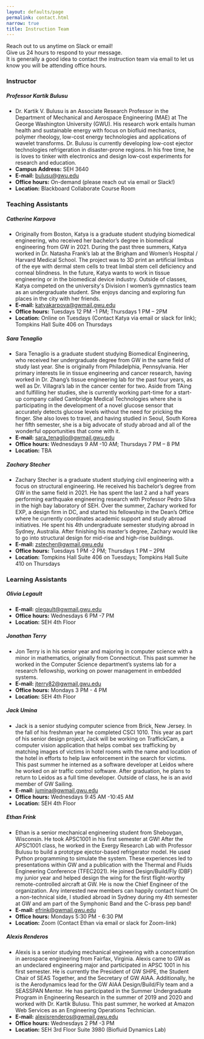 ```yaml
---
layout: defaults/page
permalink: contact.html
narrow: true
title: Instruction Team
---
```


Reach out to us anytime on Slack or email! <br> Give us 24 hours to respond to your message.<br> It is generally a good idea to contact the instruction team via email to let us know you will be attending office hours.

### Instructor
##### Professor Kartik Bulusu
- Dr. Kartik V. Bulusu is an Associate Research Professor in the Department of Mechanical and Aerospace Engineering (MAE) at The George Washington University (GWU). 
His research work entails human health and sustainable energy with focus on biofluid mechanics, polymer rheology, low-cost energy technologies and applications of wavelet transforms. 
Dr. Bulusu is currently developing low-cost ejector technologies refrigeration in disaster-prone regions. 
In his free time, he is loves to tinker with electronics and design low-cost experiments for research and education. 
- **Campus Address:** SEH 3640
- **E-mail:** bulusu@gwu.edu
- **Office hours:** On-demand (please reach out via email or Slack!)
- **Location:** Blackboard Collaborate Course Room

### Teaching Assistants
##### Catherine Karpova
- Originally from Boston, Katya is a graduate student studying biomedical engineering, who received her bachelor’s degree in biomedical engineering from GW in 2021. 
During the past three summers, Katya worked in Dr. Natasha Frank’s lab at the Brigham and Women’s Hospital / Harvard Medical School. 
The project was to 3D print an artificial limbus of the eye with dermal stem cells to treat limbal stem cell deficiency and corneal blindness. In the future, Katya wants to work in tissue engineering or in the biomedical device industry. 
Outside of classes, Katya competed on the university's Division I women’s gymnastics team as an undergraduate student. 
She enjoys dancing and exploring fun places in the city with her friends. 
- **E-mail:** katyakarpova@gwmail.gwu.edu
- **Office hours:** Tuesdays 12 PM -1 PM; Thursdays 1 PM – 2PM
- **Location:** Online on Tuesdays (Contact Katya via email or slack for link); Tompkins Hall Suite 406 on Thursdays

##### Sara Tenaglio
- Sara Tenaglio is a graduate student studying Biomedical Engineering, who received her undergraduate degree from GW in the same field of study last year. 
She is originally from Philadelphia, Pennsylvania. 
Her primary interests lie in tissue engineering and cancer research, having worked in Dr. Zhang’s tissue engineering lab for the past four years, as well as Dr. Villagra’s lab in the cancer center for two. 
Aside from TAing and fulfilling her studies, she is currently working part-time for a start-up company called Cambridge Medical Technologies where she is participating in the development of a novel glucose sensor that accurately detects glucose levels without the need for pricking the finger. 
She also loves to travel, and having studied in Seoul, South Korea her fifth semester, she is a big advocate of study abroad and all of the wonderful opportunities that come with it. 
- **E-mail:** sara_tenaglio@gwmail.gwu.edu 
- **Office hours:** Wednesdays 9 AM -10 AM; Thursdays 7 PM – 8 PM
- **Location:** TBA

##### Zachary Stecher
- Zachary Stecher is a graduate student studying civil engineering with a focus on structural engineering. 
He received his bachelor’s degree from GW in the same field in 2021. 
He has spent the last 2 and a half years performing earthquake engineering research with Professor Pedro Silva in the high bay laboratory of SEH. 
Over the summer, Zachary worked for EXP, a design firm in DC, and started his fellowship in the Dean’s Office where he currently coordinates academic support and study abroad initiatives. He spent his 4th undergraduate semester studying abroad in Sydney, Australia. 
After finishing his master’s degree, Zachary would like to go into structural design for mid-rise and high-rise buildings.
- **E-mail:** zstecher@gwmail.gwu.edu
- **Office hours:** Tuesdays 1 PM -2 PM; Thursdays 1 PM – 2PM
- **Location:** Tompkins Hall Suite 406 on Tuesdays; Tompkins Hall Suite 410 on Thursdays

### Learning Assistants
##### Olivia Legault
- **E-mail:** olegault@gwmail.gwu.edu
- **Office hours:** Wednesdays 6 PM -7 PM 
- **Location:** SEH 4th Floor

##### Jonathan Terry
- Jon Terry is in his senior year and majoring in computer science with a minor in mathematics, originally from Connecticut. 
This past summer he worked in the Computer Science department’s systems lab for a research fellowship, working on power management in embedded systems.
- **E-mail:** jterry82@gwmail.gwu.edu 
- **Office hours:** Mondays 3 PM - 4 PM
- **Location:** SEH 4th Floor

##### Jack Umina
- Jack is a senior studying computer science from Brick, New Jersey. In the fall of his freshman year he completed CSCI 1010. 
This year as part of his senior design project, Jack will be working on TraffickCam, a computer vision application that helps combat sex trafficking by matching images of victims in hotel rooms with the name and location of the hotel in efforts to help law enforcement in the search for victims. 
This past summer he interned as a software developer at Leidos where he worked on air traffic control software. 
After graduation, he plans to return to Leidos as a full time developer. Outside of class, he is an avid member of GW Sailing.
- **E-mail:** jumina@gwmail.gwu.edu
- **Office hours:** Wednesdays 9:45 AM -10:45 AM
- **Location:** SEH 4th Floor

##### Ethan Frink
- Ethan is a senior mechanical engineering student from Sheboygan, Wisconsin. He took APSC1001 in his first semester at GW! 
After the APSC1001 class, he worked in the Exergy Research Lab with Professor Bulusu to build a prototype ejector-based refrigerator model. 
He used Python programming to simulate the system. These experiences led to presentations within GW and a publication with the Thermal and Fluids Engineering Conference (TFEC2021). 
He joined Design/Build/Fly (DBF) my junior year and helped design the wing for the first flight-worthy remote-controlled aircraft at GW. 
He is now the Chief Engineer of the organization. Any interested new members can happily contact hium!
On a non-technical side, I studied abroad in Sydney during my 4th semester at GW and am part of the Symphonic Band and the C-brass pep band!
- **E-mail:** efrink@gwmail.gwu.edu 
- **Office hours:** Mondays 5:30 PM - 6:30 PM
- **Location:** Zoom (Contact Ethan via email or slack for Zoom-link)

##### Alexis Renderos
- Alexis is a senior studying mechanical engineering with a concentration in aerospace engineering from Fairfax, Virginia. 
Alexis came to GW as an undeclared engineering major and participated in APSC 1001 in his first semester. 
He is currently the President of GW SHPE, the Student Chair of SEAS Together, and the Secretary of GW AIAA. 
Additionally, he is the Aerodynamics lead for the GW AIAA Design/Build/Fly team and a SEASSPAN Mentor. 
He has participated in the Summer Undergraduate Program in Engineering Research in the summer of 2019 and 2020 and worked with Dr. Kartik Bulusu. 
This past summer, he worked at Amazon Web Services as an Engineering Operations Technician.
- **E-mail:** alexisrenderos@gwmail.gwu.edu
- **Office hours:** Wednesdays 2 PM -3 PM 
- **Location:** SEH 3rd Floor Suite 3980 (Biofluid Dynamics Lab)